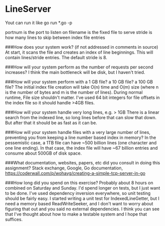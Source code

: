 # LineServer

Yout can run it like go run *.go -p <portnum> <filename> <stride>

portnum is the port to listen on
filename is the fixed file to serve
stride is how many lines to skip between index file entries

###How does your system work? (if not addressed in comments in source)
At start, it scans the file and creates an index of line beginnings. This will contain lines/stride entries. The default stride is 8.

###How will your system perform as the number of requests per second increases?
I think the main bottleneck will be disk, but I haven't tried.

###How will your system perform with a 1 GB file? a 10 GB file? a 100 GB file?
The initial index file creation will take O(n) time and O(m) size (where n is the number of bytes and m is the number of lines). During normal runtime, File size shouldn't matter. I've used 64 bit integers for file offsets in the index file so it should handle >4GB files.

###How will your system handle very long lines, e.g. > 1GB
There is a linear search from the indexed line, so long lines before that can slow that down. But after that it should be as fast as it can be.

###How will your system handle files with a very large number of lines, preventing you from keeping a line number based index in memory?
In the pessemistic case, a 1TB file can have ~500 billion lines (one character and one line ending). In that case, the index file will have ~67 billion entries and consume about 500GB of disk space.

###What documentation, websites, papers, etc did you consult in doing this assignment?
Stack exchange, Google, Go documentation, https://coderwall.com/p/wohavg/creating-a-simple-tcp-server-in-go

###How long did you spend on this exercise?
Probably about 8 hours on combined on Saturday and Sunday.
I'd spend longer on tests, but I just want to be done. I've used dependency inversion everywhere, so unit testing should be fairly easy.
I started writing a unit test for IndexedLineGetter, but I need a memory based ReadWriteSeeker, and I don't want to worry about figuring that out and you said no external dependencies. I think you can see that I've thought about how to make a testable system and I hope that suffices.
